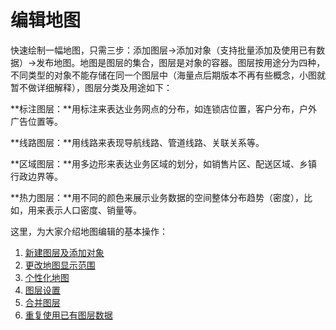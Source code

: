 # 编辑地图
快速绘制一幅地图，只需三步：添加图层->添加对象（支持批量添加及使用已有数据）->发布地图。地图是图层的集合，图层是对象的容器。图层按用途分为四种，不同类型的对象不能存储在同一个图层中（海量点后期版本不再有些概念，小图就暂不做详细解释），图层分类及用途如下：

**标注图层：**用标注来表达业务网点的分布，如连锁店位置，客户分布，户外广告位置等。

**线路图层：**用线路来表现导航线路、管道线路、关联关系等。

**区域图层：**用多边形来表达业务区域的划分，如销售片区、配送区域、乡镇行政边界等。

**热力图层：**用不同的颜色来展示业务数据的空间整体分布趋势（密度），比如，用来表示人口密度、销量等。

这里，为大家介绍地图编辑的基本操作：
1. [新建图层及添加对象](http://help.dituwuyou.com/draw-a-map.html)
2. [更改地图显示范围](http://help.dituwuyou.com/change-map.html)
3. [个性化地图](http://help.dituwuyou.com/personalized-map.html)
4. [图层设置](http://help.dituwuyou.com/layer-settings.html)
5. [合并图层](http://help.dituwuyou.com/copy-data.html)
6. [重复使用已有图层数据](http://help.dituwuyou.com/copy-layer.html)




